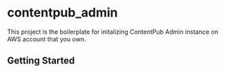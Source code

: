 # contentpub_admin

This project is the boilerplate for initalizing ContentPub Admin instance on AWS account that you own.

## Getting Started


